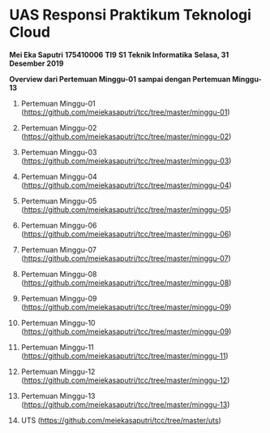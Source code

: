 # UAS Responsi Praktikum Teknologi Cloud

**Mei Eka Saputri**
**175410006**
**TI9**
**S1 Teknik Informatika**
**Selasa, 31 Desember 2019**

**Overview dari Pertemuan Minggu-01 sampai dengan Pertemuan Minggu-13**

1. Pertemuan Minggu-01 (https://github.com/meiekasaputri/tcc/tree/master/minggu-01)


2. Pertemuan Minggu-02 (https://github.com/meiekasaputri/tcc/tree/master/minggu-02)


3. Pertemuan Minggu-03 (https://github.com/meiekasaputri/tcc/tree/master/minggu-03)


4. Pertemuan Minggu-04 (https://github.com/meiekasaputri/tcc/tree/master/minggu-04)


5. Pertemuan Minggu-05 (https://github.com/meiekasaputri/tcc/tree/master/minggu-05)


6. Pertemuan Minggu-06 (https://github.com/meiekasaputri/tcc/tree/master/minggu-06)


7. Pertemuan Minggu-07 (https://github.com/meiekasaputri/tcc/tree/master/minggu-07)


8. Pertemuan Minggu-08 (https://github.com/meiekasaputri/tcc/tree/master/minggu-08)


9. Pertemuan Minggu-09 (https://github.com/meiekasaputri/tcc/tree/master/minggu-09)


10. Pertemuan Minggu-10 (https://github.com/meiekasaputri/tcc/tree/master/minggu-09)


11. Pertemuan Minggu-11 (https://github.com/meiekasaputri/tcc/tree/master/minggu-11)


12. Pertemuan Minggu-12 (https://github.com/meiekasaputri/tcc/tree/master/minggu-12)


13. Pertemuan Minggu-13 (https://github.com/meiekasaputri/tcc/tree/master/minggu-13)


14. UTS (https://github.com/meiekasaputri/tcc/tree/master/uts)
